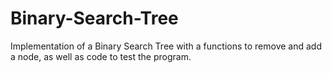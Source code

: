 # Binary-Search-Tree
Implementation of a Binary Search Tree with a functions to remove and add a node, as well as code to test the program.
